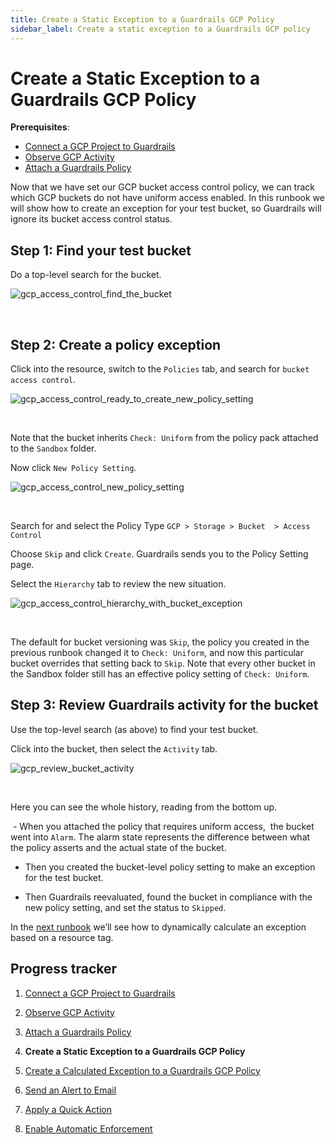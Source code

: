 ```yaml
---
title: Create a Static Exception to a Guardrails GCP Policy
sidebar_label: Create a static exception to a Guardrails GCP policy
---
```



# Create a Static Exception to a Guardrails GCP Policy

**Prerequisites**:

- [Connect a GCP Project to Guardrails](/guardrails/docs/runbooks/getting-started-gcp/connect-a-project/)
- [Observe GCP Activity](/guardrails/docs/runbooks/getting-started-gcp/observe-gcp-activity/)
- [Attach a Guardrails Policy](/guardrails/docs/runbooks/getting-started-gcp/attach-a-policy/)


Now that we have set our GCP bucket access control policy, we can track which GCP buckets do not have uniform access enabled. In this runbook we will show how to create an exception for your test bucket, so Guardrails will ignore its bucket access control status.

## Step 1: Find your test bucket

Do a top-level search for the bucket.
<p><img alt="gcp_access_control_find_the_bucket" src="/images/docs/guardrails/getting-started/getting-started-gcp/create-static-exception/gcp-access-control-find-the-bucket.png"/></p><br/>

## Step 2: Create a policy exception

Click into the resource, switch to the `Policies` tab, and search for `bucket access control`.
<p><img alt="gcp_access_control_ready_to_create_new_policy_setting" src="/images/docs/guardrails/getting-started/getting-started-gcp/create-static-exception/gcp-access-control-ready-to-create-new-policy-setting.png"/></p><br/>

Note that the bucket inherits `Check: Uniform` from the policy pack attached to the `Sandbox` folder.


Now click `New Policy Setting`.
<p><img alt="gcp_access_control_new_policy_setting" src="/images/docs/guardrails/getting-started/getting-started-gcp/create-static-exception/gcp-access-control-new-policy-setting.png"/></p><br/>

Search for and select the Policy Type `GCP > Storage > Bucket  > Access Control`


Choose `Skip` and click `Create`. Guardrails sends you to the Policy Setting page.

Select the `Hierarchy` tab to review the new situation.
<p><img alt="gcp_access_control_hierarchy_with_bucket_exception" src="/images/docs/guardrails/getting-started/getting-started-gcp/create-static-exception/gcp-access-control-hierarchy-with-bucket-exception.png"/></p><br/>



The default for bucket versioning was `Skip`, the policy you created in the previous runbook changed it to `Check: Uniform`, and now this particular bucket overrides that setting back to `Skip`. Note that every other bucket in the Sandbox folder still has an effective policy setting of `Check: Uniform`.


## Step 3: Review Guardrails activity for the bucket

Use the top-level search (as above) to find your test bucket.

Click into the bucket, then select the `Activity` tab.
<p><img alt="gcp_review_bucket_activity" src="/images/docs/guardrails/getting-started/getting-started-gcp/create-static-exception/gcp-review-bucket-activity.png"/></p><br/>

Here you can see the whole history, reading from the bottom up.

 - When you attached the policy that requires uniform access,  the bucket went into `Alarm`. The alarm state represents the difference between what the policy asserts and the actual state of the bucket.

- Then you created the bucket-level policy setting to make an exception for the test bucket.

- Then Guardrails reevaluated, found the bucket in compliance with the new policy setting, and set the status to `Skipped`.


In the [next runbook](/guardrails/docs/runbooks/getting-started-aws/create-calculated-exception) we’ll see how to dynamically calculate an exception based on a resource tag.


## Progress tracker

1. [Connect a GCP Project to Guardrails](/guardrails/docs/runbooks/getting-started-gcp/connect-a-project/)

2. [Observe GCP Activity](/guardrails/docs/runbooks/getting-started-gcp/observe-gcp-activity/)

3. [Attach a Guardrails Policy](/guardrails/docs/runbooks/getting-started-gcp/attach-a-policy/)

4. **Create a Static Exception to a Guardrails GCP Policy**

5. [Create a Calculated Exception to a Guardrails GCP Policy](/guardrails/docs/runbooks/getting-started-gcp/create-calculated-exception/)

6. [Send an Alert to Email](/guardrails/docs/runbooks/getting-started-gcp/send-alert-to-email/)

7. [Apply a Quick Action](/guardrails/docs/runbooks/getting-started-gcp/apply-quick-action/)

8. [Enable Automatic Enforcement](/guardrails/docs/runbooks/getting-started-gcp/enable-enforcement/)
